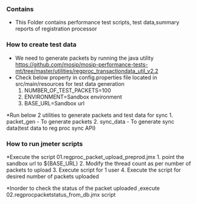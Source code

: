 ### Contains
* This Folder contains performance test scripts, test data,summary reports of registration processor 

### How to create test data 
* We need to generate packets by running the java utility https://github.com/mosip/mosip-performance-tests-mt/tree/master/utilities/regproc_transactiondata_util_v2.2 
* Check below property in config.properties file located in src/main/resources for test data generation   
    1. NUMBER_OF_TEST_PACKETS=100
    2. ENVIRONMENT=Sandbox environment
    3. BASE_URL=Sandbox url
	
*Run below 2 utilities to generate packets and test data for sync
    1. packet_gen - To generate packets
    2. sync_data - To generate sync data(test data to reg proc sync API)
  
### How to run jmeter scripts 
 *Execute the script 01.regproc_packet_upload_preprod.jmx
    1. point the sandbox url to ${BASE_URL}
    2. Modify the thread count as per number of packets to upload
    3. Execute script for 1 user
	4. Execute the script for desired number of packets uploaded
	
 *Inorder to check the status of the packet uploaded ,execute 02.regprocpacketstatus_from_db.jmx script



